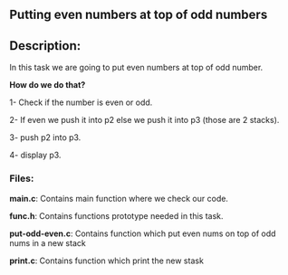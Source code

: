 ## Putting even numbers at top of odd numbers

<h2>Description:</h2>

In this task we are going to put even numbers at top of odd number.

**How do we do that?**


1- Check if the number is even or odd.

2- If even we push it into p2 else we push it into p3 (those are 2 stacks).

3- push p2 into p3.

4- display p3.

   <h3>Files:</h3>

**main.c**: Contains main function where we check our code.

**func.h**: Contains functions prototype needed in this task.

**put-odd-even.c**: Contains function which put even nums on top of odd nums in a new stack

**print.c**: Contains function which print the new stask
